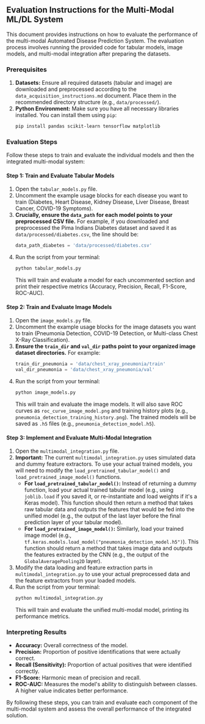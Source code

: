## Evaluation Instructions for the Multi-Modal ML/DL System

This document provides instructions on how to evaluate the performance of the multi-modal Automated Disease Prediction System. The evaluation process involves running the provided code for tabular models, image models, and multi-modal integration after preparing the datasets.

### Prerequisites

1.  **Datasets:** Ensure all required datasets (tabular and image) are downloaded and preprocessed according to the `data_acquisition_instructions.md` document. Place them in the recommended directory structure (e.g., `data/processed/`).
2.  **Python Environment:** Make sure you have all necessary libraries installed. You can install them using `pip`:
    ```bash
    pip install pandas scikit-learn tensorflow matplotlib
    ```

### Evaluation Steps

Follow these steps to train and evaluate the individual models and then the integrated multi-modal system:

#### Step 1: Train and Evaluate Tabular Models

1.  Open the `tabular_models.py` file.
2.  Uncomment the example usage blocks for each disease you want to train (Diabetes, Heart Disease, Kidney Disease, Liver Disease, Breast Cancer, COVID-19 Symptoms).
3.  **Crucially, ensure the `data_path` for each model points to your preprocessed CSV file.** For example, if you downloaded and preprocessed the Pima Indians Diabetes dataset and saved it as `data/processed/diabetes.csv`, the line should be:
    ```python
    data_path_diabetes = 'data/processed/diabetes.csv'
    ```
4.  Run the script from your terminal:
    ```bash
    python tabular_models.py
    ```
    This will train and evaluate a model for each uncommented section and print their respective metrics (Accuracy, Precision, Recall, F1-Score, ROC-AUC).

#### Step 2: Train and Evaluate Image Models

1.  Open the `image_models.py` file.
2.  Uncomment the example usage blocks for the image datasets you want to train (Pneumonia Detection, COVID-19 Detection, or Multi-class Chest X-Ray Classification).
3.  **Ensure the `train_dir` and `val_dir` paths point to your organized image dataset directories.** For example:
    ```python
    train_dir_pneumonia = 'data/chest_xray_pneumonia/train'
    val_dir_pneumonia = 'data/chest_xray_pneumonia/val'
    ```
4.  Run the script from your terminal:
    ```bash
    python image_models.py
    ```
    This will train and evaluate the image models. It will also save ROC curves as `roc_curve_image_model.png` and training history plots (e.g., `pneumonia_detection_training_history.png`). The trained models will be saved as `.h5` files (e.g., `pneumonia_detection_model.h5`).

#### Step 3: Implement and Evaluate Multi-Modal Integration

1.  Open the `multimodal_integration.py` file.
2.  **Important:** The current `multimodal_integration.py` uses simulated data and dummy feature extractors. To use your actual trained models, you will need to modify the `load_pretrained_tabular_model()` and `load_pretrained_image_model()` functions.
    *   **For `load_pretrained_tabular_model()`:** Instead of returning a dummy function, load your actual trained tabular model (e.g., using `joblib.load` if you saved it, or re-instantiate and load weights if it's a Keras model). This function should then return a method that takes raw tabular data and outputs the features that would be fed into the unified model (e.g., the output of the last layer before the final prediction layer of your tabular model).
    *   **For `load_pretrained_image_model()`:** Similarly, load your trained image model (e.g., `tf.keras.models.load_model("pneumonia_detection_model.h5")`). This function should return a method that takes image data and outputs the features extracted by the CNN (e.g., the output of the `GlobalAveragePooling2D` layer).
3.  Modify the data loading and feature extraction parts in `multimodal_integration.py` to use your actual preprocessed data and the feature extractors from your loaded models.
4.  Run the script from your terminal:
    ```bash
    python multimodal_integration.py
    ```
    This will train and evaluate the unified multi-modal model, printing its performance metrics.

### Interpreting Results

*   **Accuracy:** Overall correctness of the model.
*   **Precision:** Proportion of positive identifications that were actually correct.
*   **Recall (Sensitivity):** Proportion of actual positives that were identified correctly.
*   **F1-Score:** Harmonic mean of precision and recall.
*   **ROC-AUC:** Measures the model's ability to distinguish between classes. A higher value indicates better performance.

By following these steps, you can train and evaluate each component of the multi-modal system and assess the overall performance of the integrated solution.

